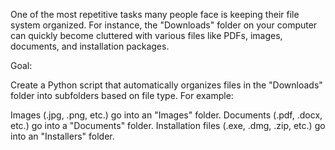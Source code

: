 One of the most repetitive tasks many people face is keeping their file system organized. For instance, the "Downloads" folder on your computer can quickly become cluttered with various files like PDFs, images, documents, and installation packages.

Goal:

Create a Python script that automatically organizes files in the "Downloads" folder into subfolders based on file type. For example:

Images (.jpg, .png, etc.) go into an "Images" folder.
Documents (.pdf, .docx, etc.) go into a "Documents" folder.
Installation files (.exe, .dmg, .zip, etc.) go into an "Installers" folder.
